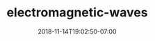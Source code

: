 ---
title: 'electromagnetic-waves'
date: 2018-11-14T19:02:50-07:00
draft: false
weight: 1
extensions:
    - katex
---